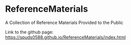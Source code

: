 # ReferenceMaterials
A Collection of Reference Materials Provided to the Public

Link to the github page: https://spuds0588.github.io/ReferenceMaterials/index.html
